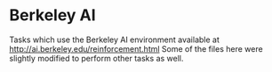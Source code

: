 # Berkeley AI

Tasks which use the Berkeley AI environment available at http://ai.berkeley.edu/reinforcement.html
Some of the files here were slightly modified to perform other tasks as well.
